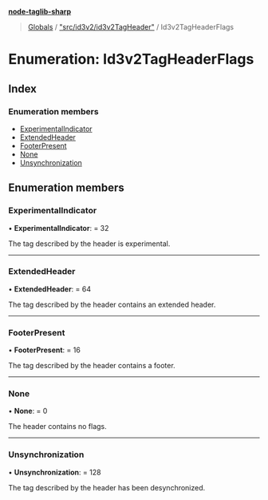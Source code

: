 **[node-taglib-sharp](../README.md)**

> [Globals](../globals.md) / ["src/id3v2/id3v2TagHeader"](../modules/_src_id3v2_id3v2tagheader_.md) / Id3v2TagHeaderFlags

# Enumeration: Id3v2TagHeaderFlags

## Index

### Enumeration members

* [ExperimentalIndicator](_src_id3v2_id3v2tagheader_.id3v2tagheaderflags.md#experimentalindicator)
* [ExtendedHeader](_src_id3v2_id3v2tagheader_.id3v2tagheaderflags.md#extendedheader)
* [FooterPresent](_src_id3v2_id3v2tagheader_.id3v2tagheaderflags.md#footerpresent)
* [None](_src_id3v2_id3v2tagheader_.id3v2tagheaderflags.md#none)
* [Unsynchronization](_src_id3v2_id3v2tagheader_.id3v2tagheaderflags.md#unsynchronization)

## Enumeration members

### ExperimentalIndicator

•  **ExperimentalIndicator**:  = 32

The tag described by the header is experimental.

___

### ExtendedHeader

•  **ExtendedHeader**:  = 64

The tag described by the header contains an extended header.

___

### FooterPresent

•  **FooterPresent**:  = 16

The tag described by the header contains a footer.

___

### None

•  **None**:  = 0

The header contains no flags.

___

### Unsynchronization

•  **Unsynchronization**:  = 128

The tag described by the header has been desynchronized.
